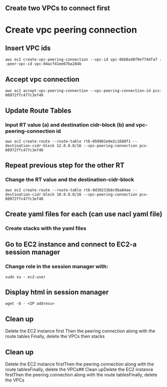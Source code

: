 ## Create two VPCs to connect first

# Create vpc peering connection
## Insert VPC ids
```shell
aws ec2 create-vpc-peering-connection --vpc-id vpc-0bb8a48f9e774dfa7 --peer-vpc-id vpc-04acf41ee67ba284b
```

## Accept vpc connection
```shell
aws ec2 accept-vpc-peering-connection --vpc-peering-connection-id pcx-08972ffc477c3ef40
```

## Update Route Tables
### Input RT value (a) and destination cidr-block (b) and vpc-peering-connection id
```shell
aws ec2 create-route --route-table rtb-050902e9e2c1688f1 --destination-cidr-block 12.0.0.0/16 --vpc-peering-connection pcx-08972ffc477c3ef40
```

## Repeat previous step for the other RT
### Change the RT value and the destination-cidr-block
```shell
aws ec2 create-route --route-table rtb-0d30233b8c9ba84ae --destination-cidr-block 10.0.0.0/16 --vpc-peering-connection pcx-08972ffc477c3ef40
```

## Create yaml files for each (can use nacl yaml file)
### Create stacks with the yaml files

## Go to EC2 instance and connect to EC2-a session manager
### Change role in the session manager with:
```shell
sudo su - ec2-user
```
## Display html in session manager
```shell
wget -O - <IP address>
```

## Clean up
Delete the EC2 instance first
Then the peering connection along with the route tables
Finally, delete the VPCs then stacks

## Clean up
Delete the EC2 instance firstThen the peering connection along with the route tablesFinally, delete the VPCs## Clean upDelete the EC2 instance firstThen the peering connection along with the route tablesFinally, delete the VPCs
